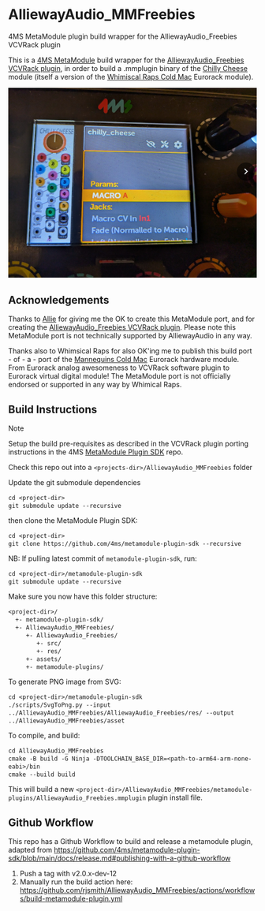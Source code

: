 # AlliewayAudio_MMFreebies
4MS MetaModule plugin build wrapper for the AlliewayAudio_Freebies VCVRack plugin

This is a [4MS MetaModule](https://metamodule.4ms.info/) build wrapper for the [AlliewayAudio_Freebies VCVRack plugin](https://github.com/AlliewayAudio/AlliewayAudio_Freebies), in order to build a .mmplugin binary of the [Chilly Cheese](https://library.vcvrack.com/AlliewayAudio_Freebies/chilly_cheese) module (itself a version of the [Whimiscal Raps Cold Mac](https://www.whimsicalraps.com/products/cold-mac) Eurorack module).

![Chilly Cheese on the MetaModule](/images/ChillyCheeseOnMetaModule.png?raw=true "Chilly Cheese on the MetaModule")


## Acknowledgements

Thanks to [Allie](https://github.com/AlliewayAudio) for giving me the OK to create this MetaModule port, and for creating the [AlliewayAudio_Freebies VCVRack plugin](https://github.com/AlliewayAudio/AlliewayAudio_Freebies).  Please note this MetaModule port is not technically supported by AlliewayAudio in any way.


Thanks also to Whimsical Raps for also OK'ing me to publish this build port - of - a - port of the [Mannequins Cold Mac](https://www.whimsicalraps.com/products/cold-mac) Eurorack hardware module.   From Eurorack analog awesomeness to VCVRack software plugin to Eurorack virtual digital module!   The MetaModule port is not officially endorsed or supported in any way by Whimical Raps.

## Build Instructions

> [!NOTE]
> Setup the build pre-requisites as described in the VCVRack plugin porting instructions in the 4MS [MetaModule Plugin SDK](https://github.com/4ms/metamodule-plugin-sdk) repo. 

Check this repo out into a ```<projects-dir>/AlliewayAudio_MMFreebies``` folder

Update the git submodule dependencies

```
cd <project-dir>
git submodule update --recursive
```	

then clone the MetaModule Plugin SDK:

```
cd <project-dir>
git clone https://github.com/4ms/metamodule-plugin-sdk --recursive
```

NB: If pulling latest commit of ```metamodule-plugin-sdk```, run:

```
cd <project-dir>/metamodule-plugin-sdk
git submodule update --recursive
```

Make sure you now have this folder structure:

```
<project-dir>/
  +- metamodule-plugin-sdk/
  +- AlliewayAudio_MMFreebies/
     +- AlliewayAudio_Freebies/
        +- src/
        +- res/
     +- assets/
     +- metamodule-plugins/   
```

To generate PNG image from SVG:

```
cd <project-dir>/metamodule-plugin-sdk
./scripts/SvgToPng.py --input ../AlliewayAudio_MMFreebies/AlliewayAudio_Freebies/res/ --output ../AlliewayAudio_MMFreebies/asset
```

To compile, and build:
```
cd AlliewayAudio_MMFreebies
cmake -B build -G Ninja -DTOOLCHAIN_BASE_DIR=<path-to-arm64-arm-none-eabi>/bin
cmake --build build

```

This will build a new ```<project-dir>/AlliewayAudio_MMFreebies/metamodule-plugins/AlliewayAudio_Freebies.mmplugin``` plugin install file.

## Github Workflow

This repo has a Github Workflow to build and release a metamodule plugin, adapted from https://github.com/4ms/metamodule-plugin-sdk/blob/main/docs/release.md#publishing-with-a-github-workflow

1. Push a tag with v2.0.x-dev-12
2. Manually run the build action here: https://github.com/rjsmith/AlliewayAudio_MMFreebies/actions/workflows/build-metamodule-plugin.yml
